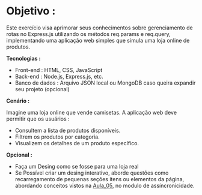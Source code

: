 # Objetivo :

Este exercício visa aprimorar seus conhecimentos sobre gerenciamento de rotas no Express.js utilizando os métodos req.params e req.query, implementando uma aplicação web simples que simula uma loja online de produtos.

**Tecnologias :**

-   Front-end : HTML, CSS, JavaScript
-   Back-end : Node.js, Express.js, etc.
-   Banco de dados : Arquivo JSON local ou MongoDB caso queira expandir seu projeto (opcional)

**Cenário :**

Imagine uma loja online que vende camisetas. A aplicação web deve permitir que os usuários :

-   Consultem a lista de produtos disponíveis.
-   Filtrem os produtos por categoria.
-   Visualizem os detalhes de um produto específico.

**Opcional :**

-   Faça um Desing como se fosse para uma loja real
-   Se Possível criar um desing interativo, aborde questões como recarregamento de pequenas seções itens ou elementos da página, abordando conceitos vistos na [Aula_05](https://github.com/LucaFrioli/JS_Estudos/tree/main/Assincronicidade_Promisses_Ajax_Fetch_Async_Await/Aula_05), no modulo de assíncronicidade.
